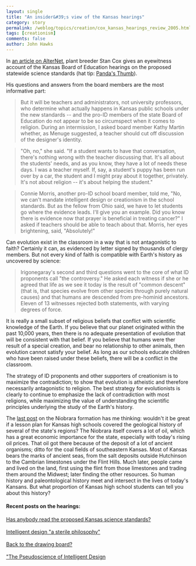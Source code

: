 ```yaml
---
layout: single 
title: "An insider&#39;s view of the Kansas hearings" 
category: story
permalink: /weblog/topics/creation/cox_kansas_hearings_review_2005.html
tags: [creationism] 
comments: false 
author: John Hawks 
---
```



<p>
In <a href="http://www.alternet.org/story/22042/">an article on AlterNet</a>, plant breeder Stan Cox gives an eyewitness account of the Kansas Board of Education hearings on the proposed statewide science standards (hat tip: <a href="http://www.pandasthumb.org/pt-archives/001049.html">Panda's Thumb</a>). 
</p>

<p>
His questions and answers from the board members are the most informative part: 
</p>

<blockquote>But it will be teachers and administrators, not university professors, who determine what actually happens in Kansas public schools under the new standards -- and the pro-ID members of the state Board of Education do not appear to be so circumspect when it comes to religion. During an intermission, I asked board member Kathy Martin whether, as Menuge suggested, a teacher should cut off discussion of the designer's identity. </blockquote>

<blockquote>"Oh, no," she said. "If a student wants to have that conversation, there's nothing wrong with the teacher discussing that. It's all about the students' needs, and as you know, they have a lot of needs these days. I was a teacher myself. If, say, a student's puppy has been run over by a car, the student and I might pray about it together, privately. It's not about religion -- it's about helping the student."</blockquote>

<blockquote>Connie Morris, another pro-ID school board member, told me, "No, we can't mandate intelligent design or creationism in the school standards. But as the fellow from Ohio said, we have to let students go where the evidence leads. I'll give you an example. Did you know there is evidence now that prayer is beneficial in treating cancer?" I asked if teachers should be able to teach about that. Morris, her eyes brightening, said, "Absolutely!"</blockquote>

<p>
Can evolution exist in the classroom in a way that is not antagonistic to faith? Certainly it can, as evidenced by letter signed by thousands of clergy members. But not every kind of faith is compatible with Earth's history as uncovered by science: 
</p>

<blockquote>Irigonegaray's second and third questions went to the core of what ID proponents call "the controversy." He asked each witness if she or he agreed that life as we see it today is the result of "common descent" (that is, that species evolve from other species through purely natural causes) and that humans are descended from pre-hominid ancestors. Eleven of 13 witnesses rejected both statements, with varying degrees of force.</blockquote>

<p>
It is really a small subset of religious beliefs that conflict with scientific knowledge of the Earth. If you believe that our planet originated within the past 10,000 years, then there is no adequate presentation of evolution that will be consistent with that belief. If you believe that humans were ther result of a special creation, and bear no relationship to other animals, then evolution cannot satisfy your belief. As long as our schools educate children who have been raised under these beliefs, there will be a conflict in the classroom. 
</p>

<p>
The strategy of ID proponents and other supporters of creationism is to maximize the contradiction; to show that evolution is atheistic and therefore necessarily antagonistic to religion. The best strategy for evolutionists is clearly to continue to emphasize the lack of contradiction with most religions, while maximizing the value of understanding the scientific principles underlying the study of the Earth's history. 
</p>

<p>
The <a href="weblog/reviews/blogs/niobrara_pharyngula.html">last post</a> on the Niobrara formation has me thinking: wouldn't it be great if a lesson plan for Kansas high schools covered the geological history of several of the state's regions? The Niobrara itself covers a lot of oil, which has a great economic importance for the state, especially with today's rising oil prices. That oil got there because of the deposit of a lot of ancient organisms; ditto for the coal fields of southeastern Kansas. Most of Kansas bears the marks of ancient seas, from the salt deposits outside Hutchinson to the Cambrian limestones under the Flint Hills. Much later, people came and lived on the land, first using the flint from those limestones and trading them around the Midwest; later finding the other resources. So human history and paleontological history meet and intersect in the lives of today's Kansans. But what proportion of Kansas high school students can tell you about this history? 
</p>

<h4>Recent posts on the hearings: </h4>

<p>
<a href="weblog/topics/creation/irigonegaray_kansas_hearings_2005.html">Has anybody read the proposed Kansas science standards?</a><br />
 <br />
 <a href="weblog/topics/creation/myers_op_ed_2005_id_sterile.html">Intelligent design "a sterile philosophy"</a><br />
 <br />
 <a href="weblog/topics/creation/kansas_hearings_2005.html">Back to the drawing board?</a><br />
 <br />
 <a href="weblog/topics/creation/kuro5hin_pseudoscience_article_2005.html">"The Pseudoscience of Intelligent Design</a><br />
 
</p>

